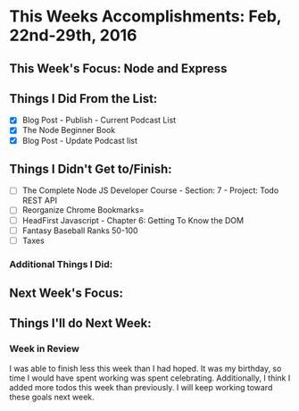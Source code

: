 # This Weeks Accomplishments: Feb, 22nd-29th, 2016

## This Week's Focus: Node and Express

## Things I Did From the List:

- [x] Blog Post - Publish - Current Podcast List
- [x] The Node Beginner Book
- [x] Blog Post - Update Podcast list

## Things I Didn't Get to/Finish:

- [ ] The Complete Node JS Developer Course - Section: 7 - Project: Todo REST API
- [ ] Reorganize Chrome Bookmarks=
- [ ] HeadFirst Javascript - Chapter 6: Getting To Know the DOM
- [ ] Fantasy Baseball Ranks 50-100
- [ ] Taxes

### Additional Things I Did:

## Next Week's Focus: 

## Things I'll do Next Week:

### Week in Review

I was able to finish less this week than I had hoped. It was my birthday, so time I would have spent working was spent celebrating. Additionally, I think I added more todos this week than previously. I will keep working toward these goals next week.



